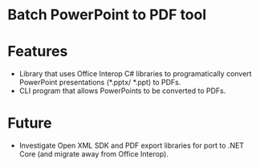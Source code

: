 # Batch PowerPoint to PDF tool

# Features
* Library that uses Office Interop C# libraries to programatically convert PowerPoint presentations (*.pptx/ *.ppt) to PDFs.
* CLI program that allows PowerPoints to be converted to PDFs.

# Future
* Investigate Open XML SDK and PDF export libraries for port to .NET Core (and migrate away from Office Interop).




